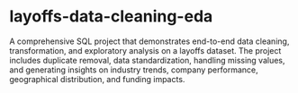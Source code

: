 # layoffs-data-cleaning-eda
A comprehensive SQL project that demonstrates end-to-end data cleaning, transformation, and exploratory analysis on a layoffs dataset. The project includes duplicate removal, data standardization, handling missing values, and generating insights on industry trends, company performance, geographical distribution, and funding impacts.
